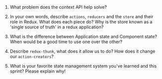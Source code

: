 1. What problem does the context API help solve?

1. In your own words, describe `actions`, `reducers` and the `store` and their role in Redux. What does each piece do? Why is the store known as a 'single source of truth' in a redux application?

1. What is the difference between Application state and Component state? When would be a good time to use one over the other?

1. Describe `redux-thunk`, what does it allow us to do? How does it change our `action-creators`?

1. What is your favorite state management system you've learned and this sprint? Please explain why!
